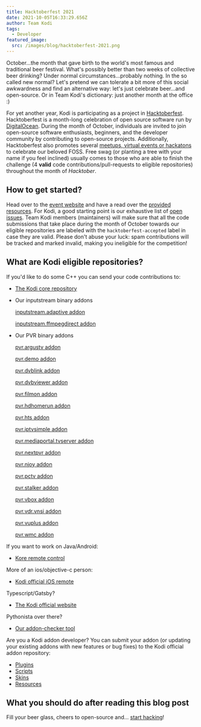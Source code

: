 ```yaml
---
title: Hacktoberfest 2021
date: 2021-10-05T16:33:29.656Z
author: Team Kodi
tags:
  - Developer
featured_image:
  src: /images/blog/hacktoberfest-2021.png
---
```

October...the month that gave birth to the world's most famous and traditional beer festival. What's possibly better than two weeks of collective beer drinking? Under normal circumstances...probably nothing. In the so called new normal? Let's pretend we can tolerate a bit more of this social awkwardness and find an alternative way: let's just celebrate beer...and open-source. Or in Team Kodi's dictionary: just another month at the office :)

For yet another year, Kodi is participating as a project in [Hacktoberfest](https://hacktoberfest.digitalocean.com/). Hacktoberfest is a month-long celebration of open source software run by [DigitalOcean](https://www.digitalocean.com/). During the month of October, individuals are invited to join open-source software enthusiasts, beginners, and the developer community by contributing to open-source projects.  Additionally, Hacktoberfest also promotes several [meetups, virtual events or hackatons](https://hacktoberfest.digitalocean.com/events) to celebrate our beloved FOSS. Free swag (or planting a tree with your name if you feel inclined) usually comes to those who are able to finish the challenge (4 **valid** code contributions/pull-requests to eligible repositories) throughout the month of *Hacktober*.

## How to get started?

Head over to the [event website](url) and have a read over the [provided resources](https://hacktoberfest.digitalocean.com/resources). For Kodi, a good starting point is our exhaustive list of [open issues](https://github.com/xbmc/xbmc/issues). Team Kodi members (maintainers) will make sure that all the code submissions that take place during the month of October towards our eligible repositories are labeled with the `hacktoberfest-accepted` label in case they are valid. Please don't abuse your luck: spam contributions will be tracked and marked invalid, making you ineligible for the competition!

## What are Kodi eligible repositories?

If you'd like to do some C++ you can send your code contributions to:

- [The Kodi core repository](https://github.com/xbmc/xbmc)

- Our inputstream binary addons

  [inputstream.adaptive addon](https://github.com/xbmc/inputstream.adaptive)

  [inputstream.ffmpegdirect addon](https://github.com/xbmc/inputstream.ffmpegdirect)

- Our PVR binary addons

  [pvr.argustv addon](https://github.com/kodi-pvr/pvr.argustv)

  [pvr.demo addon](https://github.com/kodi-pvr/pvr.demo)

  [pvr.dvblink addon](https://github.com/kodi-pvr/pvr.dvblink)

  [pvr.dvbviewer addon](https://github.com/kodi-pvr/pvr.dvbviewer)

  [pvr.filmon addon](https://github.com/kodi-pvr/pvr.filmon)

  [pvr.hdhomerun addon](https://github.com/kodi-pvr/pvr.hdhomerun)

  [pvr.hts addon](https://github.com/kodi-pvr/pvr.hts)

  [pvr.iptvsimple addon](https://github.com/kodi-pvr/pvr.iptvsimple)

  [pvr.mediaportal.tvserver addon](https://github.com/kodi-pvr/pvr.mediaportal.tvserver)

  [pvr.nextpvr addon](https://github.com/kodi-pvr/pvr.nextpvr)

  [pvr.njoy addon](https://github.com/kodi-pvr/pvr.njoy)

  [pvr.pctv addon](https://github.com/kodi-pvr/pvr.pctv)

  [pvr.stalker addon](https://github.com/kodi-pvr/pvr.stalker)

  [pvr.vbox addon](https://github.com/kodi-pvr/pvr.vbox)

  [pvr.vdr.vnsi addon](https://github.com/kodi-pvr/pvr.vdr.vnsi)

  [pvr.vuplus addon](https://github.com/kodi-pvr/pvr.vuplus)

  [pvr.wmc addon](https://github.com/kodi-pvr/pvr.wmc)

If you want to work on Java/Android:

- [Kore remote control](https://github.com/xbmc/Kore)

More of an ios/objective-c person:

- [Kodi official iOS remote](https://github.com/xbmc/Official-Kodi-Remote-iOS)

Typescript/Gatsby?

- [The Kodi official website](https://github.com/xbmc/kodi-tv)

Pythonista over there?

- [Our addon-checker tool](https://github.com/xbmc/addon-check)

Are you a Kodi addon developer? 
You can submit your addon (or updating your existing addons with new features or bug fixes) to the Kodi official addon repository:

- [Plugins](https://github.com/xbmc/repo-plugins)
- [Scripts](https://github.com/xbmc/repo-scripts)
- [Skins](https://github.com/xbmc/repo-skins)
- [Resources](https://github.com/xbmc/repo-resources)

## What you should do after reading this blog post

Fill your beer glass, cheers to open-source and... [start hacking](https://hacktoberfest.digitalocean.com/register)!